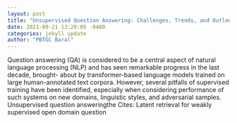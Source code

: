 ```yaml
--- 
layout: post 
title: "Unsupervised Question Answering: Challenges, Trends, and Outlook" 
date: 2021-09-21 13:29:05 -0400 
categories: jekyll update 
author: "PBTGC Baral" 
--- 
```

Question answering (QA) is considered to be a central aspect of natural language processing (NLP) and has seen remarkable progress in the last decade, brought- about by transformer-based language models trained on large human-annotated text corpora. However, several pitfalls of supervised training have been identified, especially when considering performance of such systems on new domains, linguistic styles, and adversarial samples. Unsupervised question answeringthe Cites: Latent retrieval for weakly supervised open domain question